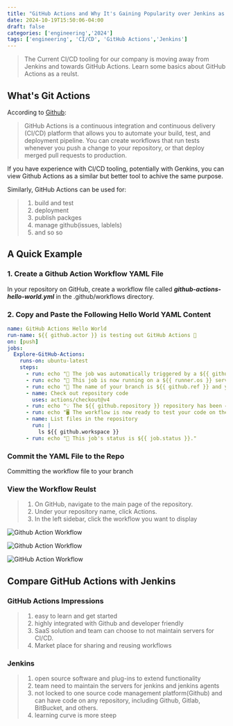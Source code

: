 ```yaml
---
title: "GitHub Actions and Why It's Gaining Popularity over Jenkins as Default CI/CD Tool "
date: 2024-10-19T15:50:06-04:00
draft: false
categories: ['engineering','2024']
tags: ['engineering', 'CI/CD', 'GitHub Actions','Jenkins']
---
```


> The Current CI/CD tooling for our company is moving away from Jenkins and towards GitHub Actions. Learn some basics about GitHub Actions as a reulst.

## What's Git Actions

According to [Github](https://docs.github.com/en/actions/writing-workflows/quickstart):
>GitHub Actions is a continuous integration and continuous delivery (CI/CD) platform that allows you to automate your build, test, and deployment pipeline. You can create workflows that run tests whenever you push a change to your repository, or that deploy merged pull requests to production.

If you have experience with CI/CD tooling, potentially with Genkins, you can view Github Actions as a similar but better tool to achive the same purpose.

Similarly,  GitHub Actions can be used for:
>
> 1. build and test
> 2. deployment
> 3. publish packges
> 4. manage github(issues, lablels)
> 5. and so so

## A Quick Example

### 1. Create a Github Action Workflow YAML File

In your repository on GitHub, create a workflow file called ***github-actions-hello-world.yml*** in the .github/workflows directory.

### 2. Copy and Paste the Following Hello World YAML Content

```YAML
name: GitHub Actions Hello World
run-name: ${{ github.actor }} is testing out GitHub Actions 🚀
on: [push]
jobs:
  Explore-GitHub-Actions:
    runs-on: ubuntu-latest
    steps:
      - run: echo "🎉 The job was automatically triggered by a ${{ github.event_name }} event."
      - run: echo "🐧 This job is now running on a ${{ runner.os }} server hosted by GitHub!"
      - run: echo "🔎 The name of your branch is ${{ github.ref }} and your repository is ${{ github.repository }}."
      - name: Check out repository code
        uses: actions/checkout@v4
      - run: echo "💡 The ${{ github.repository }} repository has been cloned to the runner."
      - run: echo "🖥️ The workflow is now ready to test your code on the runner."
      - name: List files in the repository
        run: |
          ls ${{ github.workspace }}
      - run: echo "🍏 This job's status is ${{ job.status }}."

```

### Commit the YAML File to the Repo

Committing the workflow file to your branch

### View the Workflow Reulst

>
> 1. On GitHub, navigate to the main page of the repository.
> 2. Under your repository name, click  Actions.
> 3. In the left sidebar, click the workflow you want to display

![Github Action Workflow](/se/githubactions/github_action_workflows.png "Workflows")

![Github Action Workflow](/se/githubactions/workflow_runs.png "Workflow Runs")

![GitHub Action Workflow](/se/githubactions/workflow_run_logs.png "Run Logs")

## Compare GitHub Actions with Jenkins

### GitHub Actions Impressions
>
> 1. easy to learn and get started
> 2. highly integrated with Github and developer friendly
> 3. SaaS solution and team can choose to not maintain servers for CI/CD.
> 4. Market place for sharing and reusing workflows

### Jenkins
>
> 1. open source software and plug-ins to extend functionality
> 2. team need to maintain the servers for jenkins and jenkins agents
> 3. not locked to one source code management platform(Github) and can have code on any repository, including Github, Gitlab, BitBucket, and others.
> 4. learning curve is more steep
